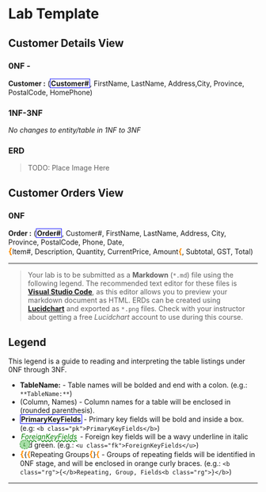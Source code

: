 # Lab Template

## Customer Details View

### 0NF - 

**Customer :** (<b class= "pk">Customer#</b>, FirstName, LastName, Address,City, Province, PostalCode, HomePhone)

### 1NF-3NF

*No changes to entity/table in 1NF to 3NF*

### ERD

> TODO: Place Image Here

## Customer Orders View

### 0NF

**Order :** (<b class= "pk">Order#</b>, Customer#, FirstName, LastName, Address, City, Province, PostalCode, Phone, Date, <b class= "rg">Item#, Description, Quantity, CurrentPrice, Amount</b>, Subtotal, GST, Total)


-----

> Your lab is to be submitted as a **Markdown** (`*.md`) file using the following legend. The recommended text editor for these files is [**Visual Studio Code**](https://code.visualstudio.com), as this editor allows you to preview your markdown document as HTML. ERDs can be created using [**Lucidchart**](https://www.lucidchart.com/) and exported as `*.png` files. Check with your instructor about getting a free *Lucidchart* account to use during this course.

## Legend

This legend is a guide to reading and interpreting the table listings under 0NF through 3NF.

- **TableName:** - Table names will be bolded and end with a colon. (e.g.: `**TableName:**`)
- (Column, Names) - Column names for a table will be enclosed in (rounded parenthesis).
- <b class="pk">PrimaryKeyFields</b> - Primary key fields will be bold and inside a box. (e.g: `<b class="pk">PrimaryKeyFields</b>`)
- <u class="fk">ForeignKeyFields</u> - Foreign key fields will be a wavy underline in italic and green. (e.g.: `<u class="fk">ForeignKeyFields</u>`)
- <b class="rg">{</b>Repeating Groups<b class="rg">}</b> - Groups of repeating fields will be identified in 0NF stage, and will be enclosed in orange curly braces. (e.g.: `<b class="rg">{</b>Repeating, Group, Fields<b class="rg">}</b>`)



----

<style type="text/css">
.md {
    display: inline-block;
    vertical-align: top;
    white-space: normal;
}

.md:before {
    content: '(';
    font-size: 1.25em;
    font-weight: bold;
}

.md:after {
    content:')';
    font-size: 1.25em;
    font-weight: bold;
}

.pk {
    font-weight: bold;
    display: inline-block;
    border: solid thin blue;
    padding: 0 1px;
    position: relative;    
}

pk:before {
    content:'P';
    font-size: .55em;
    font-weight:bold;
    color:white;
    background-color: #72c4f7;
    position: absolute;
    left:-5px;
    top:-15px;
    border-radius:50%;
    border:solid thin blue;
    width: 1.4em;
    height: 1.4em;
    padding: 3px;
    text-align: center;
}

.fk {
    color: green;
    font-style: italic;
    text-decoration: wavy underline green;    
    padding: 0 2px;
    position: relative;
}

.fk:before {
    content: 'L';
    font-size: .65em;
    position: absolute;
    left: -1px;
    bottom: -17px;
    color: darkgreen;
    background-color: #a7dea7;
    border-radius: 50%;
    border: dashed thin green;
    width: 1.4em;
    height: 1.4rm;
    padding: 3px;
    text-align: center;
}

.rg {
    display:inline-block;
    color: inherit;
    font-size: 1em;
    font-weight: normal;
}

.rg:before {
    content: '\007B';
    color: darkorange;   
    font-size: 1.2em;
    font-weight: bold;
}

.rg:after {
    content: '\007B';
    color: darkorange;
    font-size: 1.1em;
    font-weight: bold;
}

.note {
    font-weight: bold;
    color: brown;
    font-size: 1.1em;
}
</style>